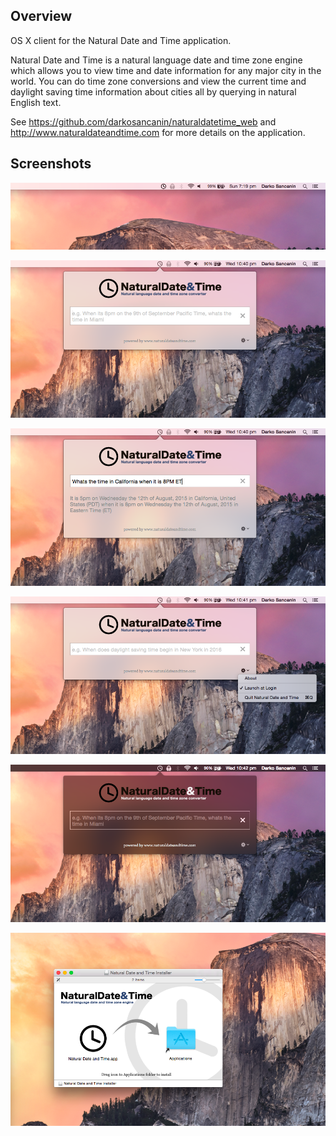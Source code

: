 ## Overview 
OS X client for the Natural Date and Time application.

Natural Date and Time is a natural language date and time zone engine which allows you to view time and date information for any major city in the world. You can do time zone conversions and view the current time and daylight saving time information about cities all by querying in natural English text.

See https://github.com/darkosancanin/naturaldatetime_web and http://www.naturaldateandtime.com for more details on the application.

## Screenshots
![Mac OS X](https://raw.githubusercontent.com/darkosancanin/naturaldatetime_osx/master/other/screenshots/screenshot_1.png)

![Mac OS X](https://raw.githubusercontent.com/darkosancanin/naturaldatetime_osx/master/other/screenshots/screenshot_2.png)

![Mac OS X](https://raw.githubusercontent.com/darkosancanin/naturaldatetime_osx/master/other/screenshots/screenshot_3.png)

![Mac OS X](https://raw.githubusercontent.com/darkosancanin/naturaldatetime_osx/master/other/screenshots/screenshot_4.png)

![Mac OS X](https://raw.githubusercontent.com/darkosancanin/naturaldatetime_osx/master/other/screenshots/screenshot_5.png)

![Mac OS X](https://raw.githubusercontent.com/darkosancanin/naturaldatetime_osx/master/other/screenshots/screenshot_6.png)